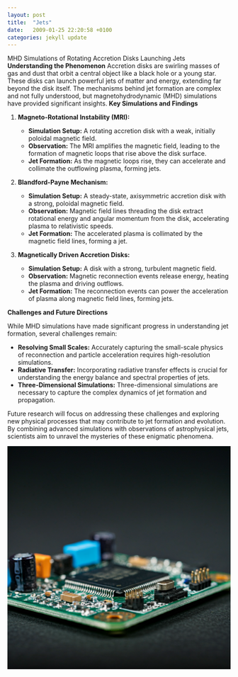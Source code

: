 ```yaml
---
layout: post
title:  "Jets"
date:   2009-01-25 22:20:58 +0100
categories: jekyll update
---
```


MHD Simulations of Rotating Accretion Disks Launching Jets
**Understanding the Phenomenon**
Accretion disks are swirling masses of gas and dust that orbit a central object like a black hole or a young star. These disks can launch powerful jets of matter and energy, extending far beyond the disk itself. The mechanisms behind jet formation are complex and not fully understood, but magnetohydrodynamic (MHD) simulations have provided significant insights.
**Key Simulations and Findings**
1. **Magneto-Rotational Instability (MRI):**
   * **Simulation Setup:** A rotating accretion disk with a weak, initially poloidal magnetic field.
   * **Observation:** The MRI amplifies the magnetic field, leading to the formation of magnetic loops that rise above the disk surface.
   * **Jet Formation:** As the magnetic loops rise, they can accelerate and collimate the outflowing plasma, forming jets.

2. **Blandford-Payne Mechanism:**
   * **Simulation Setup:** A steady-state, axisymmetric accretion disk with a strong, poloidal magnetic field.
   * **Observation:** Magnetic field lines threading the disk extract rotational energy and angular momentum from the disk, accelerating plasma to relativistic speeds.
   * **Jet Formation:** The accelerated plasma is collimated by the magnetic field lines, forming a jet.

3. **Magnetically Driven Accretion Disks:**
   * **Simulation Setup:** A disk with a strong, turbulent magnetic field.
   * **Observation:** Magnetic reconnection events release energy, heating the plasma and driving outflows.
   * **Jet Formation:** The reconnection events can power the acceleration of plasma along magnetic field lines, forming jets.

**Challenges and Future Directions**

While MHD simulations have made significant progress in understanding jet formation, several challenges remain:

* **Resolving Small Scales:** Accurately capturing the small-scale physics of reconnection and particle acceleration requires high-resolution simulations.
* **Radiative Transfer:** Incorporating radiative transfer effects is crucial for understanding the energy balance and spectral properties of jets.
* **Three-Dimensional Simulations:** Three-dimensional simulations are necessary to capture the complex dynamics of jet formation and propagation.

Future research will focus on addressing these challenges and exploring new physical processes that may contribute to jet formation and evolution. By combining advanced simulations with observations of astrophysical jets, scientists aim to unravel the mysteries of these enigmatic phenomena.


![fpga](/images/fpga.png "FPGA")
